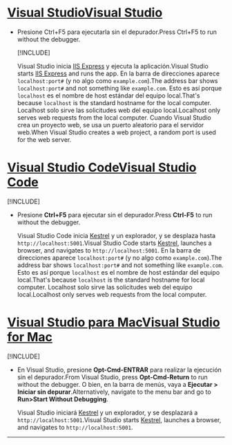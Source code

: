 # <a name="visual-studiotabvisual-studio"></a>[<span data-ttu-id="5346f-101">Visual Studio</span><span class="sxs-lookup"><span data-stu-id="5346f-101">Visual Studio</span></span>](#tab/visual-studio)

* <span data-ttu-id="5346f-102">Presione Ctrl+F5 para ejecutarla sin el depurador.</span><span class="sxs-lookup"><span data-stu-id="5346f-102">Press Ctrl+F5 to run without the debugger.</span></span>

  [!INCLUDE[](~/includes/trustCertVS.md)]

  <span data-ttu-id="5346f-103">Visual Studio inicia [IIS Express](/iis/extensions/introduction-to-iis-express/iis-express-overview) y ejecuta la aplicación.</span><span class="sxs-lookup"><span data-stu-id="5346f-103">Visual Studio starts [IIS Express](/iis/extensions/introduction-to-iis-express/iis-express-overview) and runs the app.</span></span> <span data-ttu-id="5346f-104">En la barra de direcciones aparece `localhost:port#` (y no algo como `example.com`).</span><span class="sxs-lookup"><span data-stu-id="5346f-104">The address bar shows `localhost:port#` and not something like `example.com`.</span></span> <span data-ttu-id="5346f-105">Esto es así porque `localhost` es el nombre de host estándar del equipo local.</span><span class="sxs-lookup"><span data-stu-id="5346f-105">That's because `localhost` is the standard hostname for the local computer.</span></span> <span data-ttu-id="5346f-106">Localhost solo sirve las solicitudes web del equipo local.</span><span class="sxs-lookup"><span data-stu-id="5346f-106">Localhost only serves web requests from the local computer.</span></span> <span data-ttu-id="5346f-107">Cuando Visual Studio crea un proyecto web, se usa un puerto aleatorio para el servidor web.</span><span class="sxs-lookup"><span data-stu-id="5346f-107">When Visual Studio creates a web project, a random port is used for the web server.</span></span>
 
# <a name="visual-studio-codetabvisual-studio-code"></a>[<span data-ttu-id="5346f-108">Visual Studio Code</span><span class="sxs-lookup"><span data-stu-id="5346f-108">Visual Studio Code</span></span>](#tab/visual-studio-code)

  [!INCLUDE[](~/includes/trustCertVSC.md)]

* <span data-ttu-id="5346f-109">Presione **Ctrl+F5** para ejecutar sin el depurador.</span><span class="sxs-lookup"><span data-stu-id="5346f-109">Press **Ctrl-F5** to run without the debugger.</span></span>

  <span data-ttu-id="5346f-110">Visual Studio Code inicia [Kestrel](xref:fundamentals/servers/kestrel) y un explorador, y se desplaza hasta `http://localhost:5001`.</span><span class="sxs-lookup"><span data-stu-id="5346f-110">Visual Studio Code starts [Kestrel](xref:fundamentals/servers/kestrel), launches a browser, and navigates to `http://localhost:5001`.</span></span> <span data-ttu-id="5346f-111">En la barra de direcciones aparece `localhost:port#` (y no algo como `example.com`).</span><span class="sxs-lookup"><span data-stu-id="5346f-111">The address bar shows `localhost:port#` and not something like `example.com`.</span></span> <span data-ttu-id="5346f-112">Esto es así porque `localhost` es el nombre de host estándar del equipo local.</span><span class="sxs-lookup"><span data-stu-id="5346f-112">That's because `localhost` is the standard hostname for  local computer.</span></span> <span data-ttu-id="5346f-113">Localhost solo sirve las solicitudes web del equipo local.</span><span class="sxs-lookup"><span data-stu-id="5346f-113">Localhost only serves web requests from the local computer.</span></span>

  
# <a name="visual-studio-for-mactabvisual-studio-mac"></a>[<span data-ttu-id="5346f-114">Visual Studio para Mac</span><span class="sxs-lookup"><span data-stu-id="5346f-114">Visual Studio for Mac</span></span>](#tab/visual-studio-mac)

  [!INCLUDE[](~/includes/trustCertMac.md)]

* <span data-ttu-id="5346f-115">En Visual Studio, presione **Opt-Cmd-ENTRAR** para realizar la ejecución sin el depurador.</span><span class="sxs-lookup"><span data-stu-id="5346f-115">From Visual Studio, press **Opt-Cmd-Return** to run without the debugger.</span></span> <span data-ttu-id="5346f-116">O bien, en la barra de menús, vaya a **Ejecutar > Iniciar sin depurar**.</span><span class="sxs-lookup"><span data-stu-id="5346f-116">Alternatively, navigate to the menu bar and go to **Run>Start Without Debugging**.</span></span>

  <span data-ttu-id="5346f-117">Visual Studio iniciará [Kestrel](xref:fundamentals/servers/kestrel) y un explorador, y se desplazará a `http://localhost:5001`.</span><span class="sxs-lookup"><span data-stu-id="5346f-117">Visual Studio starts [Kestrel](xref:fundamentals/servers/kestrel), launches a browser, and navigates to `http://localhost:5001`.</span></span>

<!-- End of VS tabs -->

---